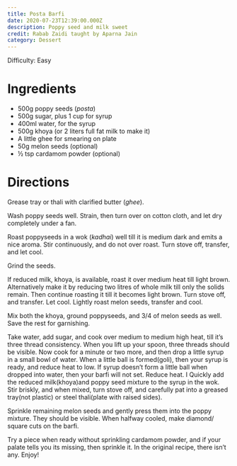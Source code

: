 ```yaml
---
title: Posta Barfi
date: 2020-07-23T12:39:00.000Z
description: Poppy seed and milk sweet
credit: Rabab Zaidi taught by Aparna Jain
category: Dessert
---
```

 
Difficulty: Easy

# Ingredients
* 500g poppy seeds (_posta_)
* 500g sugar, plus 1 cup for syrup
* 400ml water, for the syrup
* 500g khoya (or 2 liters full fat milk to make it)
* A little ghee for smearing on plate 
* 50g melon seeds (optional)
* ½ tsp cardamom powder (optional)

# Directions
Grease tray or thali with clarified butter (_ghee_). 

Wash poppy seeds well.
Strain, then turn over on cotton cloth, and let dry completely under a fan.

Roast poppyseeds in a wok (_kadhai_) well till it is medium dark and emits a nice aroma. Stir continuously, and do not over roast. Turn stove off, transfer, and let cool. 

Grind the seeds.

If reduced milk, khoya, is available, roast it over medium heat till light brown. Alternatively make it by reducing two litres of whole milk till only the solids remain. Then continue roasting it till it becomes light brown. Turn stove off, and transfer. Let cool. 
Lightly roast melon seeds, transfer and cool. 

Mix both the khoya, ground poppyseeds, and 3/4 of melon seeds as well. Save the rest for garnishing. 

Take water, add sugar, and cook over medium to medium high heat, till it’s three thread consistency. When you lift up your spoon, three threads should be visible. Now cook for a minute or two more, and then drop a little syrup in a small bowl of water. When a little ball is formed(goli), then your syrup is ready, and reduce heat to low. If syrup doesn’t form a little ball when dropped into water, then your barfi will not set. Reduce heat. I 
Quickly add the reduced milk(khoya)and poppy seed mixture to the syrup in the wok. Stir briskly, and when mixed, turn stove off, and carefully pat into a greased tray(not plastic) or steel thali(plate with raised sides).

Sprinkle remaining melon seeds and gently press them into the poppy mixture. They should be visible. When halfway cooled, make diamond/ square cuts on the barfi. 

Try a piece when ready without sprinkling cardamom powder, and if your palate tells you its missing, then sprinkle it. In the original recipe, there isn’t any. Enjoy!
